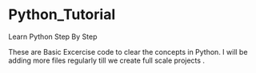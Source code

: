 # Python_Tutorial
Learn Python Step By Step 

These are Basic Excercise code to clear the concepts in Python.
I will be adding more files regularly till we create full scale projects .
